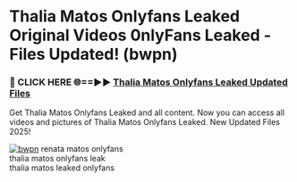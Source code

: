 # Thalia Matos Onlyfans Leaked Original Videos 0nlyFans Leaked - Files Updated! (bwpn)

<h3>🔴 CLICK HERE 🌐==►► <a href="https://tinyurl.com/2jnfzry5" rel="nofollow">Thalia Matos Onlyfans Leaked Updated Files</a></h3>

Get Thalia Matos Onlyfans Leaked and all content. Now you can access all videos and pictures of Thalia Matos Onlyfans Leaked. New Updated Files 2025!

[![bwpn](https://i.imgur.com/GyGTBgg.gif)](https://tinyurl.com/2jnfzry5)
renata matos onlyfans<br>
thalia matos onlyfans leak<br>
thalia matos leaked onlyfans